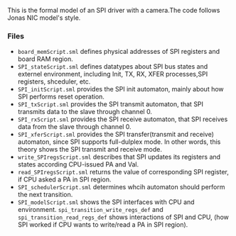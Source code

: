 This is the formal model of an SPI driver with a camera.The code follows Jonas NIC model's style.

### Files
- `board_memScript.sml` defines physical addresses of SPI registers and board RAM region. 
- `SPI_stateScript.sml` defines datatypes about SPI bus states and externel environment, including Init, TX, RX, XFER processes,SPI registers, shceduler, etc.
- `SPI_initScript.sml` provides the SPI init automaton, mainly about how SPI performs reset operation.
- `SPI_txScript.sml` provides the SPI transmit automaton, that SPI transmits data to the slave through channel 0.
- `SPI_rxScript.sml` provides the SPI receive automaton, that SPI receives data from the slave through channel 0.
- `SPI_xferScript.sml` provides the SPI transfer(transmit and receive) automaton, since SPI supports full-dulplex mode. In other words, this theory shows the SPI transmit and receive mode.
- `write_SPIregsScript.sml` describes that SPI updates its registers and states according CPU-issued PA and Val.
- `read_SPIregsScript.sml` returns the value of corresponding SPI register, if CPU asked a PA in SPI region.
- `SPI_schedulerScript.sml` determines whcih automaton should perform the next transition.
- `SPI_modelScript.sml` shows the SPI interfaces with CPU and environment. `spi_transition_write_regs_def` and `spi_transition_read_regs_def` shows interactions of SPI and CPU, (how SPI worked if CPU wants to write/read a PA in SPI region).
